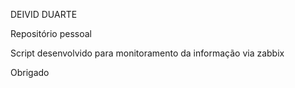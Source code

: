 DEIVID DUARTE

Repositório pessoal

Script desenvolvido para monitoramento da informação via zabbix

Obrigado
